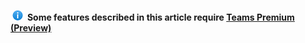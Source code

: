 ![Information icon](../media/info.png) **Some features described in this article require [Teams Premium (Preview)](/MicrosoftTeams/enhanced-teams-experience)**